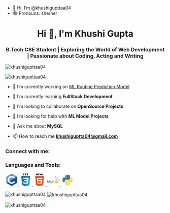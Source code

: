 - 👋 Hi, I’m @khushigupttaa04
- 😄 Pronouns: she/her
<h1 align="center">Hi 👋, I'm Khushi Gupta</h1>

<h3 align="center">B.Tech CSE Student | Exploring the World of Web Development | Passionate about Coding, Acting and Writing</h3>

<p align="left"> <img src="https://komarev.com/ghpvc/?username=khushigupttaa04&label=Profile%20views&color=0e75b6&style=flat" alt="khushigupttaa04" /> </p>

<p align="left"> <a href="https://github.com/ryo-ma/github-profile-trophy"><img src="https://github-profile-trophy.vercel.app/?username=khushigupttaa04" alt="khushigupttaa04" /></a> </p>

- 🔭 I’m currently working on [ML Routine Prediction Model](https://github.com/khushigupttaa04/AIML_Routine_Prediction_model)

- 🌱 I’m currently learning **FullStack Development**

- 👯 I’m looking to collaborate on **OpenSource Projects**

- 🤝 I’m looking for help with **ML Model Projects**

- 💬 Ask me about **MySQL**

- 📫 How to reach me **khushiguptta04@gmail.com**

<h3 align="left">Connect with me:</h3>
<p align="left">
</p>

<h3 align="left">Languages and Tools:</h3>
<p align="left"> <a href="https://www.cprogramming.com/" target="_blank" rel="noreferrer"> <img src="https://raw.githubusercontent.com/devicons/devicon/master/icons/c/c-original.svg" alt="c" width="40" height="40"/> </a> <a href="https://www.w3schools.com/css/" target="_blank" rel="noreferrer"> <img src="https://raw.githubusercontent.com/devicons/devicon/master/icons/css3/css3-original-wordmark.svg" alt="css3" width="40" height="40"/> </a> <a href="https://www.w3.org/html/" target="_blank" rel="noreferrer"> <img src="https://raw.githubusercontent.com/devicons/devicon/master/icons/html5/html5-original-wordmark.svg" alt="html5" width="40" height="40"/> </a> <a href="https://www.mysql.com/" target="_blank" rel="noreferrer"> <img src="https://raw.githubusercontent.com/devicons/devicon/master/icons/mysql/mysql-original-wordmark.svg" alt="mysql" width="40" height="40"/> </a> <a href="https://www.python.org" target="_blank" rel="noreferrer"> <img src="https://raw.githubusercontent.com/devicons/devicon/master/icons/python/python-original.svg" alt="python" width="40" height="40"/> </a> </p>

<p><img align="left" src="https://github-readme-stats.vercel.app/api/top-langs?username=khushigupttaa04&show_icons=true&locale=en&layout=compact" alt="khushigupttaa04" /></p>

<p>&nbsp;<img align="center" src="https://github-readme-stats.vercel.app/api?username=khushigupttaa04&show_icons=true&locale=en" alt="khushigupttaa04" /></p>

<p><img align="center" src="https://github-readme-streak-stats.herokuapp.com/?user=khushigupttaa04&" alt="khushigupttaa04" /></p>

<!---
khushigupttaa04/khushigupttaa04 is a ✨ special ✨ repository because its `README.md` (this file) appears on your GitHub profile.
You can click the Preview link to take a look at your changes.
--->
